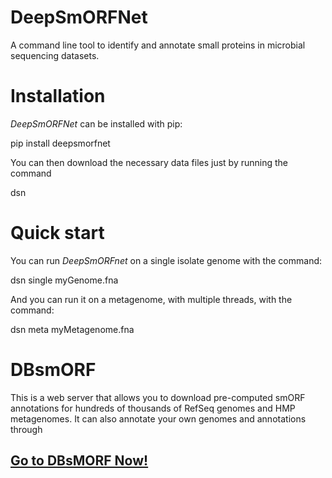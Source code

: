 # DeepSmORFNet
A command line tool to identify and annotate small proteins in microbial sequencing datasets.

# Installation

*DeepSmORFNet* can be installed with pip:

  pip install deepsmorfnet

You can then download the necessary data files just by running the command

  dsn

# Quick start

You can run *DeepSmORFnet* on a single isolate genome with the command:

  dsn single myGenome.fna
  
And you can run it on a metagenome, with multiple threads, with the command:

  dsn meta myMetagenome.fna

# DBsmORF

This is a web server that allows you to download pre-computed smORF annotations for hundreds of thousands of RefSeq genomes and HMP metagenomes. It can also annotate your own genomes and annotations through

## [Go to DBsMORF Now!](http://104.154.134.205:3838/DBsmORF/)

